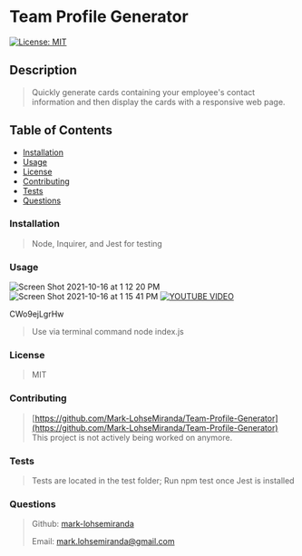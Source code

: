 

# Team Profile Generator

[![License: MIT](https://img.shields.io/badge/License-MIT-yellow.svg)](https://opensource.org/licenses/MIT)

## Description

>
> Quickly generate cards containing your employee's contact information and then display the cards with a responsive web page.
>

## Table of Contents
* [Installation](#installation)
* [Usage](#usage)
* [License](#license)
* [Contributing](#contributing)
* [Tests](#tests)
* [Questions](#questions)

### Installation

>
> Node, Inquirer, and Jest for testing
>

### Usage

![Screen Shot 2021-10-16 at 1 12 20 PM](https://user-images.githubusercontent.com/83737312/137601128-4fa4b38f-e41a-41e6-9441-8ada183c4297.png)
![Screen Shot 2021-10-16 at 1 15 41 PM](https://user-images.githubusercontent.com/83737312/137601135-ab3d5af9-ea95-4ecb-abdf-f03864124514.png)
[![YOUTUBE VIDEO](http://img.youtube.com/vi/CWo9ejLgrHw/0.jpg)](http://www.youtube.com/watch?v=CWo9ejLgrHw)

CWo9ejLgrHw

>
> Use via terminal command node index.js
>

### License

>
> MIT
>

### Contributing

>
> [https://github.com/Mark-LohseMiranda/Team-Profile-Generator](https://github.com/Mark-LohseMiranda/Team-Profile-Generator)
> This project is not actively being worked on anymore. 
>

### Tests 

>
> Tests are located in the test folder; Run npm test once Jest is installed
>

### Questions

>
>Github: [mark-lohsemiranda](https://www.github.com/mark-lohsemiranda)
>
>Email: [mark.lohsemiranda@gmail.com](mailto:mark.lohsemiranda@gmail.com)
>

